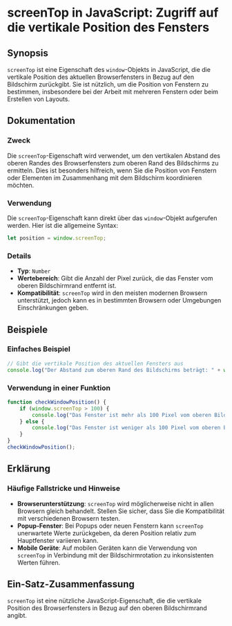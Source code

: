 <!--
Meta Description: # screenTop in JavaScript: Zugriff auf die vertikale Position des Fensters ## Synopsis `screenTop` ist eine Eigenschaft des `window`-Objekts in JavaSc...
Meta Keywords: die, screentop, des, position, ist
-->

# screenTop in JavaScript: Zugriff auf die vertikale Position des Fensters

## Synopsis
`screenTop` ist eine Eigenschaft des `window`-Objekts in JavaScript, die die vertikale Position des aktuellen Browserfensters in Bezug auf den Bildschirm zurückgibt. Sie ist nützlich, um die Position von Fenstern zu bestimmen, insbesondere bei der Arbeit mit mehreren Fenstern oder beim Erstellen von Layouts.

## Dokumentation
### Zweck
Die `screenTop`-Eigenschaft wird verwendet, um den vertikalen Abstand des oberen Randes des Browserfensters zum oberen Rand des Bildschirms zu ermitteln. Dies ist besonders hilfreich, wenn Sie die Position von Fenstern oder Elementen im Zusammenhang mit dem Bildschirm koordinieren möchten.

### Verwendung
Die `screenTop`-Eigenschaft kann direkt über das `window`-Objekt aufgerufen werden. Hier ist die allgemeine Syntax:

```javascript
let position = window.screenTop;
```

### Details
- **Typ**: `Number`
- **Wertebereich**: Gibt die Anzahl der Pixel zurück, die das Fenster vom oberen Bildschirmrand entfernt ist.
- **Kompatibilität**: `screenTop` wird in den meisten modernen Browsern unterstützt, jedoch kann es in bestimmten Browsern oder Umgebungen Einschränkungen geben.

## Beispiele
### Einfaches Beispiel
```javascript
// Gibt die vertikale Position des aktuellen Fensters aus
console.log("Der Abstand zum oberen Rand des Bildschirms beträgt: " + window.screenTop + " Pixel.");
```

### Verwendung in einer Funktion
```javascript
function checkWindowPosition() {
    if (window.screenTop > 100) {
        console.log("Das Fenster ist mehr als 100 Pixel vom oberen Bildschirmrand entfernt.");
    } else {
        console.log("Das Fenster ist weniger als 100 Pixel vom oberen Bildschirmrand entfernt.");
    }
}
checkWindowPosition();
```

## Erklärung
### Häufige Fallstricke und Hinweise
- **Browserunterstützung**: `screenTop` wird möglicherweise nicht in allen Browsern gleich behandelt. Stellen Sie sicher, dass Sie die Kompatibilität mit verschiedenen Browsern testen.
- **Popup-Fenster**: Bei Popups oder neuen Fenstern kann `screenTop` unerwartete Werte zurückgeben, da deren Position relativ zum Hauptfenster variieren kann.
- **Mobile Geräte**: Auf mobilen Geräten kann die Verwendung von `screenTop` in Verbindung mit der Bildschirmrotation zu inkonsistenten Werten führen.

## Ein-Satz-Zusammenfassung
`screenTop` ist eine nützliche JavaScript-Eigenschaft, die die vertikale Position des Browserfensters in Bezug auf den oberen Bildschirmrand angibt.